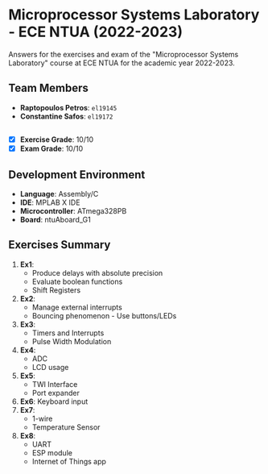 # Microprocessor Systems Laboratory - ECE NTUA (2022-2023)

Answers for the exercises and exam of the "Microprocessor Systems Laboratory" course at ECE NTUA for the academic year 2022-2023.

## Team Members
- **Raptopoulos Petros**: `el19145`
- **Constantine Safos**: `el19172`
##
- [x] **Exercise Grade**: 10/10  
- [x] **Exam Grade**: 10/10
## Development Environment

- **Language**: Assembly/C
- **IDE**: MPLAB X IDE
- **Microcontroller**: ATmega328PB
- **Board**: ntuAboard_G1

## Exercises Summary

1. **Ex1**: 
    - Produce delays with absolute precision
    - Evaluate boolean functions
    - Shift Registers 
2. **Ex2**: 
    - Manage external interrupts 
    - Bouncing phenomenon - Use buttons/LEDs
3. **Ex3**: 
    - Timers and Interrupts
    - Pulse Width Modulation
4. **Ex4**: 
    - ADC
    - LCD usage
5. **Ex5**: 
    - TWI Interface
    - Port expander
6. **Ex6**: Keyboard input
7. **Ex7**: 
    - 1-wire
    - Temperature Sensor
8. **Ex8**: 
    - UART
    - ESP module
    - Internet of Things app
